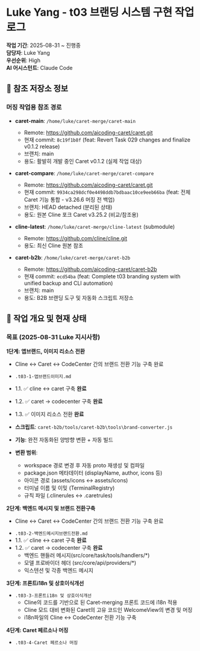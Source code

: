 # Luke Yang - t03 브랜딩 시스템 구현 작업 로그

**작업 기간**: 2025-08-31 ~ 진행중  
**담당자**: Luke Yang  
**우선순위**: High  
**AI 어시스턴트**: Claude Code

## 🔗 참조 저장소 정보

### **머징 작업용 참조 경로**
- **caret-main**: `/home/luke/caret-merge/caret-main`
  - Remote: https://github.com/aicoding-caret/caret.git
  - 현재 commit: `8c19f1b8f` (feat: Revert Task 029 changes and finalize v0.1.2 release)
  - 브랜치: main
  - 용도: 활발히 개발 중인 Caret v0.1.2 (실제 작업 대상)

- **caret-compare**: `/home/luke/caret-merge/caret-compare`  
  - Remote: https://github.com/aicoding-caret/caret.git
  - 현재 commit: `9934ca298dcf0e4498ddb7bdbaac10ce9eeb66ba` (feat: 전체 Caret 기능 통합 - v3.26.6 머징 전 백업)
  - 브랜치: HEAD detached (분리된 상태)
  - 용도: 원본 Cline 포크 Caret v3.25.2 (비교/참조용)

- **cline-latest**: `/home/luke/caret-merge/cline-latest` (submodule)
  - Remote: https://github.com/cline/cline.git
  - 용도: 최신 Cline 원본 참조

- **caret-b2b**: `/home/luke/caret-merge/caret-b2b`
  - Remote: https://github.com/aicoding-caret/caret-b2b
  - 현재 commit: `ecd54ba` (feat: Complete t03 branding system with unified backup and CLI automation)
  - 브랜치: main
  - 용도: B2B 브랜딩 도구 및 자동화 스크립트 저장소

## 🎯 작업 개요 및 현재 상태

### 목표 (2025-08-31 Luke 지시사항)
**1단계: 앱브랜드, 이미지 리소스 전환**
 * Cline <-> Caret <-> CodeCenter 간의 브랜드 전환 기능 구축 완료
- `.t03-1-앱브랜드이미지.md`
- 1.1. ✅ cline ↔ caret 구축 **완료**
- 1.2. ✅ caret → codecenter 구축 **완료**  
- 1.3. ✅  이미지 리소스 전환 **완료**

- **스크립트**: `caret-b2b/tools/caret-b2b\tools\brand-converter.js`
- **기능**: 완전 자동화된 양방향 변환 + 자동 빌드

- **변환 범위**: 
  - workspace 경로 변경 후 자동 proto 재생성 및 컴파일
  - package.json 메타데이터 (displayName, author, icons 등)
  - 아이콘 경로 (assets/icons ↔ assets/icons)  
  - 터미널 이름 및 이밎 (TerminalRegistry)
  - 규칙 파일 (.clinerules ↔ .caretrules)


**2단계: 백엔드 메시지 및 브랜드 전환구축**
* Cline <-> Caret <-> CodeCenter 간의 브랜드 전환 기능 구축 완료
- `.t03-2-백엔드메시지브랜드전환.md`
- 1.1. ✅ cline ↔ caret 구축 **완료**
- 1.2. ✅ caret → codecenter 구축 **완료**  
  - 백엔드 핸들러 메시지(src/core/task/tools/handlers/*)  
  - 모델 프로바이더 헤더 (src/core/api/providers/*)
  - 익스텐션 및 각종 백엔드 메시지  

**3단계: 프론트i18n 및 상호이식개선** 
- `.t03-3-프론트i18n 및 상호이식개선`
  * Cline의 코드를 기반으로 된 Caret-merging 프론트 코드에 i18n 적용
  * Cline 모드 대비 변화된 Caret의 고유 코드인 WelcomeView의 변경 및 머징    
  * i18n파일의 Cline <-> CodeCenter 전환 기능 구축
  
**4단계: Caret 페르소나 머징** 
- `.t03-4-Caret 페르소나 머징`

